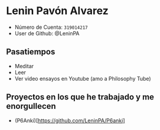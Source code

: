 # Lenin Pavón Alvarez
- Número de Cuenta: `319014217`
- User de Github: @LeninPA

## Pasatiempos

- Meditar
- Leer
- Ver video ensayos en Youtube (amo a Philosophy Tube)

## Proyectos en los que he trabajado y me enorgullecen

- (P6Anki)[https://github.com/LeninPA/P6anki]
